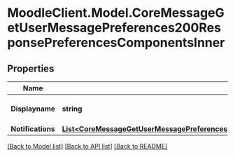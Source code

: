 # MoodleClient.Model.CoreMessageGetUserMessagePreferences200ResponsePreferencesComponentsInner

## Properties

Name | Type | Description | Notes
------------ | ------------- | ------------- | -------------
**Displayname** | **string** | Display name | [optional] [default to "null"]
**Notifications** | [**List&lt;CoreMessageGetUserMessagePreferences200ResponsePreferencesComponentsInnerNotificationsInner&gt;**](CoreMessageGetUserMessagePreferences200ResponsePreferencesComponentsInnerNotificationsInner.md) |  | [optional] 

[[Back to Model list]](../README.md#documentation-for-models) [[Back to API list]](../README.md#documentation-for-api-endpoints) [[Back to README]](../README.md)


